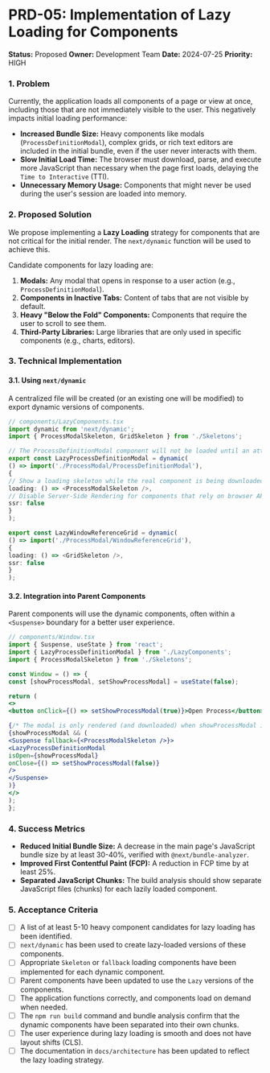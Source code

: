 # **PRD-05: Implementation of Lazy Loading for Components**

**Status:** Proposed
**Owner:** Development Team
**Date:** 2024-07-25
**Priority:** HIGH

### **1. Problem**

Currently, the application loads all components of a page or view at once, including those that are not immediately visible to the user. This negatively impacts initial loading performance:

- **Increased Bundle Size:** Heavy components like modals (`ProcessDefinitionModal`), complex grids, or rich text editors are included in the initial bundle, even if the user never interacts with them.
- **Slow Initial Load Time:** The browser must download, parse, and execute more JavaScript than necessary when the page first loads, delaying the `Time to Interactive` (TTI).
- **Unnecessary Memory Usage:** Components that might never be used during the user's session are loaded into memory.

### **2. Proposed Solution**

We propose implementing a **Lazy Loading** strategy for components that are not critical for the initial render. The `next/dynamic` function will be used to achieve this.

Candidate components for lazy loading are:

1.  **Modals:** Any modal that opens in response to a user action (e.g., `ProcessDefinitionModal`).
2.  **Components in Inactive Tabs:** Content of tabs that are not visible by default.
3.  **Heavy "Below the Fold" Components:** Components that require the user to scroll to see them.
4.  **Third-Party Libraries:** Large libraries that are only used in specific components (e.g., charts, editors).

### **3. Technical Implementation**

#### **3.1. Using `next/dynamic`**

A centralized file will be created (or an existing one will be modified) to export dynamic versions of components.

```typescript
// components/LazyComponents.tsx
import dynamic from 'next/dynamic';
import { ProcessModalSkeleton, GridSkeleton } from './Skeletons';

// The ProcessDefinitionModal component will not be loaded until an attempt is made to render it.
export const LazyProcessDefinitionModal = dynamic(
() => import('./ProcessModal/ProcessDefinitionModal'),
{
// Show a loading skeleton while the real component is being downloaded
loading: () => <ProcessModalSkeleton />,
// Disable Server-Side Rendering for components that rely on browser APIs
ssr: false
}
);

export const LazyWindowReferenceGrid = dynamic(
() => import('./ProcessModal/WindowReferenceGrid'),
{
loading: () => <GridSkeleton />,
ssr: false
}
);
```

#### **3.2. Integration into Parent Components**

Parent components will use the dynamic components, often within a `<Suspense>` boundary for a better user experience.

```jsx
// components/Window.tsx
import { Suspense, useState } from 'react';
import { LazyProcessDefinitionModal } from './LazyComponents';
import { ProcessModalSkeleton } from './Skeletons';

const Window = () => {
const [showProcessModal, setShowProcessModal] = useState(false);

return (
<>
<button onClick={() => setShowProcessModal(true)}>Open Process</button>

{/* The modal is only rendered (and downloaded) when showProcessModal is true */}
{showProcessModal && (
<Suspense fallback={<ProcessModalSkeleton />}>
<LazyProcessDefinitionModal
isOpen={showProcessModal}
onClose={() => setShowProcessModal(false)}
/>
</Suspense>
)}
</>
);
};
```

### **4. Success Metrics**

- **Reduced Initial Bundle Size:** A decrease in the main page's JavaScript bundle size by at least 30-40%, verified with `@next/bundle-analyzer`.
- **Improved First Contentful Paint (FCP):** A reduction in FCP time by at least 25%.
- **Separated JavaScript Chunks:** The build analysis should show separate JavaScript files (chunks) for each lazily loaded component.

### **5. Acceptance Criteria**

- [ ] A list of at least 5-10 heavy component candidates for lazy loading has been identified.
- [ ] `next/dynamic` has been used to create lazy-loaded versions of these components.
- [ ] Appropriate `Skeleton` or `fallback` loading components have been implemented for each dynamic component.
- [ ] Parent components have been updated to use the `Lazy` versions of the components.
- [ ] The application functions correctly, and components load on demand when needed.
- [ ] The `npm run build` command and bundle analysis confirm that the dynamic components have been separated into their own chunks.
- [ ] The user experience during lazy loading is smooth and does not have layout shifts (CLS).
- [ ] The documentation in `docs/architecture` has been updated to reflect the lazy loading strategy.